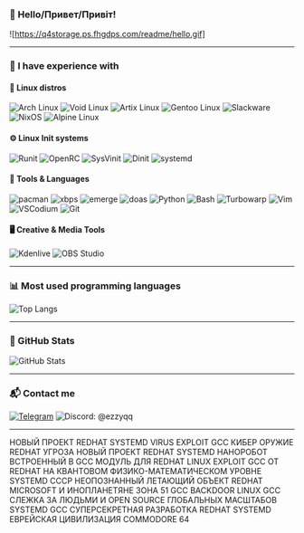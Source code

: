 ### 👋 Hello/Привет/Привіт!
![https://q4storage.ps.fhgdps.com/readme/hello.gif]

---

### 🧠 I have experience with

#### 🐧 Linux distros
![Arch Linux](https://img.shields.io/badge/Arch_Linux-1793D1?style=for-the-badge&logo=arch-linux&logoColor=white)
![Void Linux](https://img.shields.io/badge/Void_Linux-000000?style=for-the-badge&logo=void-linux&logoColor=white)
![Artix Linux](https://img.shields.io/badge/Artix_Linux-10A0CC?style=for-the-badge&logo=artix-linux&logoColor=white)
![Gentoo Linux](https://img.shields.io/badge/Gentoo_Linux-54487A?style=for-the-badge&logo=gentoo&logoColor=white)
![Slackware](https://img.shields.io/badge/Slackware_Linux-000080?style=for-the-badge&logo=slackware&logoColor=white)
![NixOS](https://img.shields.io/badge/NixOS-5277C3?style=for-the-badge&logo=nixos&logoColor=white)
![Alpine Linux](https://img.shields.io/badge/Alpine_Linux-0D597F?style=for-the-badge&logo=alpine-linux&logoColor=white)

#### ⚙️ Linux Init systems
![Runit](https://img.shields.io/badge/Runit-000000?style=for-the-badge&logo=linux&logoColor=white)
![OpenRC](https://img.shields.io/badge/OpenRC-336699?style=for-the-badge&logo=linux&logoColor=white)
![SysVinit](https://img.shields.io/badge/SysVinit-555555?style=for-the-badge&logo=linux&logoColor=white)
![Dinit](https://img.shields.io/badge/Dinit-222222?style=for-the-badge&logo=linux&logoColor=white)
![systemd](https://img.shields.io/badge/systemd-EE0000?style=for-the-badge&logo=redhat&logoColor=white)

#### 🔧 Tools & Languages
![pacman](https://img.shields.io/badge/pacman-1793D1?style=for-the-badge&logo=arch-linux&logoColor=white)
![xbps](https://img.shields.io/badge/xbps-000000?style=for-the-badge&logo=void-linux&logoColor=white)
![emerge](https://img.shields.io/badge/emerge-54487A?style=for-the-badge&logo=gentoo&logoColor=white)
![doas](https://img.shields.io/badge/doas-333333?style=for-the-badge&logo=openbsd&logoColor=white)
![Python](https://img.shields.io/badge/Python-3776AB?style=for-the-badge&logo=python&logoColor=white)
![Bash](https://img.shields.io/badge/Bash-121011?style=for-the-badge&logo=gnubash&logoColor=white)
![Turbowarp](https://img.shields.io/badge/Turbowarp-FF6600?style=for-the-badge&logo=scratch&logoColor=white)
![Vim](https://img.shields.io/badge/VIM-019733?style=for-the-badge&logo=vim&logoColor=white)
![VSCodium](https://img.shields.io/badge/VSCodium-2f303f?style=for-the-badge&logo=vscodium&logoColor=white)
![Git](https://img.shields.io/badge/Git-F05032?style=for-the-badge&logo=git&logoColor=white)

#### 🖥️ Creative & Media Tools
![Kdenlive](https://img.shields.io/badge/Kdenlive-527BBE?style=for-the-badge&logo=kdenlive&logoColor=white)
![OBS Studio](https://img.shields.io/badge/OBS_Studio-302E31?style=for-the-badge&logo=obsstudio&logoColor=white)

---

### 📊 Most used programming languages
![Top Langs](https://github-readme-stats.vercel.app/api/top-langs/?username=ezzyqq&layout=compact&theme=dark)

---

### 🔮 GitHub Stats
![GitHub Stats](https://github-readme-stats.vercel.app/api?username=ezzyqq&show_icons=true&theme=dark&layout=compact&hide=prs)

---

### 📬 Contact me

[![Telegram](https://img.shields.io/badge/Telegram-2CA5E0?style=for-the-badge&logo=telegram&logoColor=white)](https://t.me/ezzy27x)
![Discord: @ezzyqq](https://img.shields.io/badge/Discord-ezzyqq-5865F2?style=for-the-badge&logo=discord&logoColor=white)

---

НОВЫЙ ПРОЕКТ REDHAT SYSTEMD VIRUS EXPLOIT GCC КИБЕР ОРУЖИЕ REDHAT УГРОЗА НОВЫЙ ПРОЕКТ REDHAT SYSTEMD НАНОРОБОТ ВСТРОЕННЫЙ В GCC МОДУЛЬ ДЛЯ REDHAT LINUX EXPLOIT GCC ОТ REDHAT НА КВАНТОВОМ ФИЗИКО-МАТЕМАТИЧЕСКОМ УРОВНЕ SYSTEMD СССР НЕОПОЗНАННЫЙ ЛЕТАЮЩИЙ ОБЪЕКТ REDHAT MICROSOFT И ИНОПЛАНЕТЯНЕ ЗОНА 51 GCC BACKDOOR LINUX GCC СЛЕЖКА ЗА ЛЮДЬМИ И OPEN SOURCE ГЛОБАЛЬНЫХ МАСШТАБОВ SYSTEMD GCC СУПЕРСЕКРЕТНАЯ РАЗРАБОТКА REDHAT SYSTEMD ЕВРЕЙСКАЯ ЦИВИЛИЗАЦИЯ COMMODORE 64